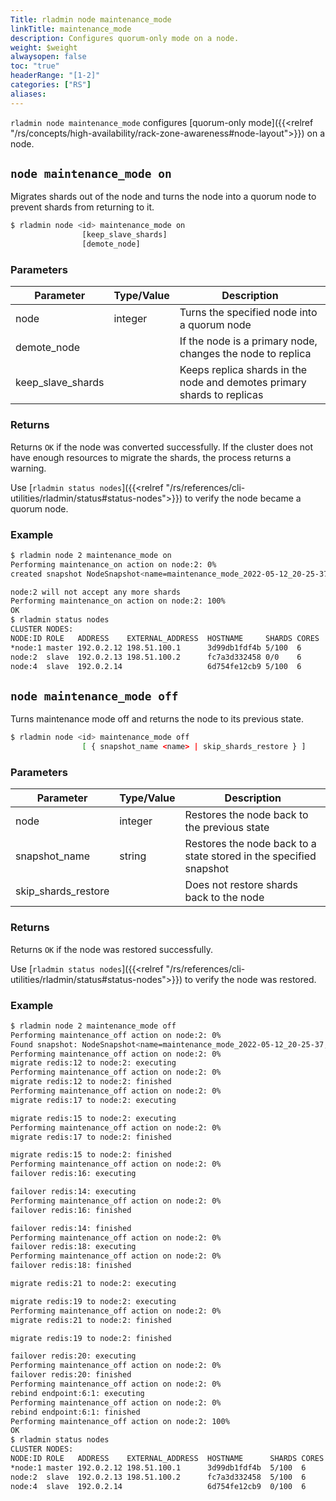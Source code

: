 ```yaml
---
Title: rladmin node maintenance_mode
linkTitle: maintenance_mode
description: Configures quorum-only mode on a node.
weight: $weight
alwaysopen: false
toc: "true"
headerRange: "[1-2]"
categories: ["RS"]
aliases:
---
```


`rladmin node maintenance_mode` configures [quorum-only mode]({{<relref "/rs/concepts/high-availability/rack-zone-awareness#node-layout">}}) on a node.

## `node maintenance_mode on`

Migrates shards out of the node and turns the node into a quorum node to prevent shards from returning to it.

```sh
$ rladmin node <id> maintenance_mode on
                [keep_slave_shards]
                [demote_node]
```

### Parameters

| Parameter             | Type/Value                     | Description                                                                               |
|-----------------------|--------------------------------|-------------------------------------------------------------------------------------------|
| node                  | integer                        | Turns the specified node into a quorum node                                              |
| demote_node           |                                | If the node is a primary node, changes the node to replica                                |
| keep_slave_shards     |                                | Keeps replica shards in the node and demotes primary shards to replicas                    |

### Returns

Returns `OK` if the node was converted successfully. If the cluster does not have enough resources to migrate the shards, the process returns a warning.

Use [`rladmin status nodes`]({{<relref "/rs/references/cli-utilities/rladmin/status#status-nodes">}}) to verify the node became a quorum node.

### Example

```sh
$ rladmin node 2 maintenance_mode on
Performing maintenance_on action on node:2: 0%
created snapshot NodeSnapshot<name=maintenance_mode_2022-05-12_20-25-37,time=None,node_uid=2>

node:2 will not accept any more shards
Performing maintenance_on action on node:2: 100%
OK
$ rladmin status nodes
CLUSTER NODES:
NODE:ID ROLE   ADDRESS    EXTERNAL_ADDRESS  HOSTNAME     SHARDS CORES       FREE_RAM         PROVISIONAL_RAM  VERSION   STATUS
*node:1 master 192.0.2.12 198.51.100.1      3d99db1fdf4b 5/100  6           14.21GB/19.54GB  10.62GB/16.02GB  6.2.12-37 OK
node:2  slave  192.0.2.13 198.51.100.2      fc7a3d332458 0/0    6           14.21GB/19.54GB  0KB/0KB          6.2.12-37 OK
node:4  slave  192.0.2.14                   6d754fe12cb9 5/100  6           14.21GB/19.54GB  10.62GB/16.02GB  6.2.12-37 OK
```

## `node maintenance_mode off`

Turns maintenance mode off and returns the node to its previous state.

```sh
$ rladmin node <id> maintenance_mode off
                [ { snapshot_name <name> | skip_shards_restore } ]
```

### Parameters

| Parameter             | Type/Value                     | Description                                                                               |
|-----------------------|--------------------------------|-------------------------------------------------------------------------------------------|
| node                  | integer                        | Restores the node back to the previous state                                              |
| snapshot_name         | string                         | Restores the node back to a state stored in the specified snapshot                        |
| skip_shards_restore   |                                | Does not restore shards back to the node                                                  |

### Returns

Returns `OK` if the node was restored successfully.

Use [`rladmin status nodes`]({{<relref "/rs/references/cli-utilities/rladmin/status#status-nodes">}}) to verify the node was restored.

### Example

```sh
$ rladmin node 2 maintenance_mode off
Performing maintenance_off action on node:2: 0%
Found snapshot: NodeSnapshot<name=maintenance_mode_2022-05-12_20-25-37,time=2022-05-12T20:25:37Z,node_uid=2>
Performing maintenance_off action on node:2: 0%
migrate redis:12 to node:2: executing
Performing maintenance_off action on node:2: 0%
migrate redis:12 to node:2: finished
Performing maintenance_off action on node:2: 0%
migrate redis:17 to node:2: executing

migrate redis:15 to node:2: executing
Performing maintenance_off action on node:2: 0%
migrate redis:17 to node:2: finished

migrate redis:15 to node:2: finished
Performing maintenance_off action on node:2: 0%
failover redis:16: executing

failover redis:14: executing
Performing maintenance_off action on node:2: 0%
failover redis:16: finished

failover redis:14: finished
Performing maintenance_off action on node:2: 0%
failover redis:18: executing
Performing maintenance_off action on node:2: 0%
failover redis:18: finished

migrate redis:21 to node:2: executing

migrate redis:19 to node:2: executing
Performing maintenance_off action on node:2: 0%
migrate redis:21 to node:2: finished

migrate redis:19 to node:2: finished

failover redis:20: executing
Performing maintenance_off action on node:2: 0%
failover redis:20: finished
Performing maintenance_off action on node:2: 0%
rebind endpoint:6:1: executing
Performing maintenance_off action on node:2: 0%
rebind endpoint:6:1: finished
Performing maintenance_off action on node:2: 100%
OK
$ rladmin status nodes
CLUSTER NODES:
NODE:ID ROLE   ADDRESS    EXTERNAL_ADDRESS  HOSTNAME      SHARDS CORES       FREE_RAM        PROVISIONAL_RAM  VERSION   STATUS
*node:1 master 192.0.2.12 198.51.100.1      3d99db1fdf4b  5/100  6           14.2GB/19.54GB  10.61GB/16.02GB  6.2.12-37 OK    
node:2  slave  192.0.2.13 198.51.100.2      fc7a3d332458  5/100  6           14.2GB/19.54GB  10.61GB/16.02GB  6.2.12-37 OK    
node:4  slave  192.0.2.14                   6d754fe12cb9  0/100  6           14.2GB/19.54GB  10.69GB/16.02GB  6.2.12-37 OK
```
